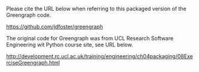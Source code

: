 Please cite the URL below when referring to this packaged version of
the Greengraph code.

https://github.com/jdfoster/greengraph


The original code for Greengraph was from UCL Research Software
Engineering wit Python course site, see URL below.

http://development.rc.ucl.ac.uk/training/engineering/ch04packaging/08ExerciseGreengraph.html
